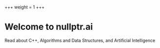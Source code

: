 +++
weight = 1
+++

# Welcome to nullptr.ai

<p class="lead">Read about C++, Algorithms and Data Structures, and Artificial Intelligence</p>

